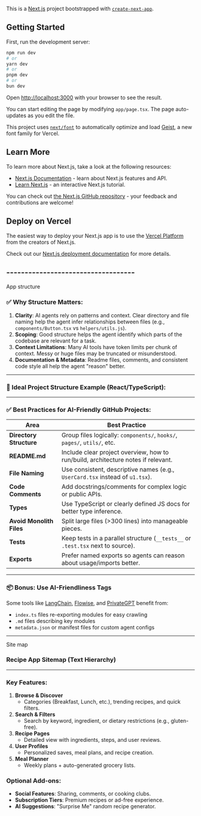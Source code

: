 This is a [Next.js](https://nextjs.org) project bootstrapped with [`create-next-app`](https://nextjs.org/docs/app/api-reference/cli/create-next-app).

## Getting Started

First, run the development server:

```bash
npm run dev
# or
yarn dev
# or
pnpm dev
# or
bun dev
```

Open [http://localhost:3000](http://localhost:3000) with your browser to see the result.

You can start editing the page by modifying `app/page.tsx`. The page auto-updates as you edit the file.

This project uses [`next/font`](https://nextjs.org/docs/app/building-your-application/optimizing/fonts) to automatically optimize and load [Geist](https://vercel.com/font), a new font family for Vercel.

## Learn More

To learn more about Next.js, take a look at the following resources:

- [Next.js Documentation](https://nextjs.org/docs) - learn about Next.js features and API.
- [Learn Next.js](https://nextjs.org/learn) - an interactive Next.js tutorial.

You can check out [the Next.js GitHub repository](https://github.com/vercel/next.js) - your feedback and contributions are welcome!

## Deploy on Vercel

The easiest way to deploy your Next.js app is to use the [Vercel Platform](https://vercel.com/new?utm_medium=default-template&filter=next.js&utm_source=create-next-app&utm_campaign=create-next-app-readme) from the creators of Next.js.

Check out our [Next.js deployment documentation](https://nextjs.org/docs/app/building-your-application/deploying) for more details.

## -----------------------------------

App structure

### ✅ Why Structure Matters:

1. **Clarity**: AI agents rely on patterns and context. Clear directory and file naming help the agent infer relationships between files (e.g., `components/Button.tsx` vs `helpers/utils.js`).
2. **Scoping**: Good structure helps the agent identify which parts of the codebase are relevant for a task.
3. **Context Limitations**: Many AI tools have token limits per chunk of context. Messy or huge files may be truncated or misunderstood.
4. **Documentation & Metadata**: Readme files, comments, and consistent code style all help the agent "reason" better.

---

### 🧱 Ideal Project Structure Example (React/TypeScript):

<!-- ```
my-app/
├── README.md
├── package.json
├── tsconfig.json
├── public/
│   └── index.html
├── src/
│   ├── index.tsx
│   ├── App.tsx
│   ├── components/
│   │   ├── Button.tsx
│   │   └── Header.tsx
│   ├── hooks/
│   │   └── useAuth.ts
│   ├── pages/
│   │   └── Home.tsx
│   ├── utils/
│   │   └── formatDate.ts
│   └── types/
│       └── User.ts
``` -->

---

### ✅ Best Practices for AI-Friendly GitHub Projects:

| Area                     | Best Practice                                                                     |
| ------------------------ | --------------------------------------------------------------------------------- |
| **Directory Structure**  | Group files logically: `components/`, `hooks/`, `pages/`, `utils/`, etc.          |
| **README.md**            | Include clear project overview, how to run/build, architecture notes if relevant. |
| **File Naming**          | Use consistent, descriptive names (e.g., `UserCard.tsx` instead of `u1.tsx`).     |
| **Code Comments**        | Add docstrings/comments for complex logic or public APIs.                         |
| **Types**                | Use TypeScript or clearly defined JS docs for better type inference.              |
| **Avoid Monolith Files** | Split large files (>300 lines) into manageable pieces.                            |
| **Tests**                | Keep tests in a parallel structure (`__tests__` or `.test.tsx` next to source).   |
| **Exports**              | Prefer named exports so agents can reason about usage/imports better.             |

---

### 📦 Bonus: Use AI-Friendliness Tags

Some tools like [LangChain](https://www.langchain.com/), [Flowise](https://flowiseai.com/), and [PrivateGPT](https://github.com/imartinez/privateGPT) benefit from:

- `index.ts` files re-exporting modules for easy crawling
- `.md` files describing key modules
- `metadata.json` or manifest files for custom agent configs

---

Site map

### **Recipe App Sitemap (Text Hierarchy)**

<!-- ```
Home (/)
│
├── Browse Recipes (/browse)
│   ├── Categories (/browse/categories)
│   │   ├── Breakfast (/browse/categories/breakfast)
│   │   ├── Lunch (/browse/categories/lunch)
│   │   ├── Dinner (/browse/categories/dinner)
│   │   ├── Desserts (/browse/categories/desserts)
│   │   └── Vegan (/browse/categories/vegan)
│   │
│   ├── Popular (/browse/popular)
│   ├── Latest (/browse/latest)
│   └── Quick Meals (<30 mins) (/browse/quick)
│
├── Search (/search)
│   ├── By Keyword (/search?q=chicken)
│   ├── By Ingredient (/search/ingredients)
│   └── Advanced Filters (/search/filters)
│
├── Recipe Details (/recipe/{id}-{name})
│   ├── Ingredients (/recipe/{id}-{name}/ingredients)
│   ├── Steps (/recipe/{id}-{name}/steps)
│   ├── Reviews (/recipe/{id}-{name}/reviews)
│   └── Save to Favorites (★)
│
├── User Profile (/user/{username})
│   ├── My Recipes (/user/{username}/recipes)
│   ├── Favorites (/user/{username}/favorites)
│   ├── Meal Plans (/user/{username}/meal-plans)
│   └── Settings (/user/{username}/settings)
│
├── Create Recipe (/create-recipe)
│   ├── Upload Photo (/create-recipe/upload)
│   ├── Add Ingredients (/create-recipe/ingredients)
│   └── Add Steps (/create-recipe/steps)
│
├── Meal Planner (/meal-planner)
│   ├── Weekly Plan (/meal-planner/weekly)
│   └── Generate Grocery List (/meal-planner/grocery-list)
│
├── About (/about)
├── Contact (/contact)
└── Help/FAQ (/help)
``` -->

---

### **Key Features**:

1. **Browse & Discover**
   - Categories (Breakfast, Lunch, etc.), trending recipes, and quick filters.
2. **Search & Filters**
   - Search by keyword, ingredient, or dietary restrictions (e.g., gluten-free).
3. **Recipe Pages**
   - Detailed view with ingredients, steps, and user reviews.
4. **User Profiles**
   - Personalized saves, meal plans, and recipe creation.
5. **Meal Planner**
   - Weekly plans + auto-generated grocery lists.

### **Optional Add-ons**:

- **Social Features**: Sharing, comments, or cooking clubs.
- **Subscription Tiers**: Premium recipes or ad-free experience.
- **AI Suggestions**: "Surprise Me" random recipe generator.

